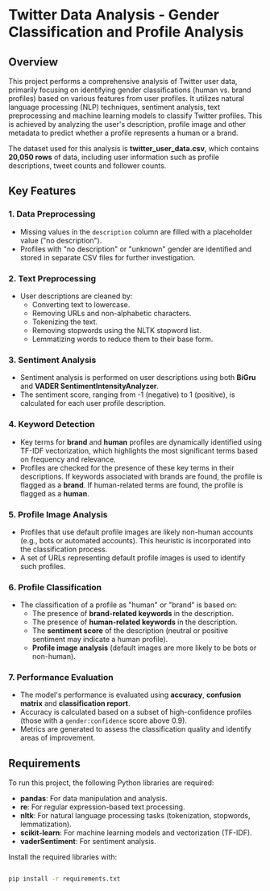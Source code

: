 # Twitter Data Analysis - Gender Classification and Profile Analysis

## Overview
This project performs a comprehensive analysis of Twitter user data, primarily focusing on identifying gender classifications (human vs. brand profiles) based on various features from user profiles. It utilizes natural language processing (NLP) techniques, sentiment analysis, text preprocessing and machine learning models to classify Twitter profiles. This is achieved by analyzing the user's description, profile image and other metadata to predict whether a profile represents a human or a brand.

The dataset used for this analysis is **twitter_user_data.csv**, which contains **20,050 rows** of data, including user information such as profile descriptions, tweet counts and follower counts.

## Key Features

### 1. **Data Preprocessing**
- Missing values in the `description` column are filled with a placeholder value ("no description").
- Profiles with "no description" or "unknown" gender are identified and stored in separate CSV files for further investigation.

### 2. **Text Preprocessing**
- User descriptions are cleaned by:
  - Converting text to lowercase.
  - Removing URLs and non-alphabetic characters.
  - Tokenizing the text.
  - Removing stopwords using the NLTK stopword list.
  - Lemmatizing words to reduce them to their base form.

### 3. **Sentiment Analysis**
- Sentiment analysis is performed on user descriptions using both **BiGru** and **VADER SentimentIntensityAnalyzer**.
- The sentiment score, ranging from -1 (negative) to 1 (positive), is calculated for each user profile description.

### 4. **Keyword Detection**
- Key terms for **brand** and **human** profiles are dynamically identified using TF-IDF vectorization, which highlights the most significant terms based on frequency and relevance.
- Profiles are checked for the presence of these key terms in their descriptions. If keywords associated with brands are found, the profile is flagged as a **brand**. If human-related terms are found, the profile is flagged as a **human**.

### 5. **Profile Image Analysis**
- Profiles that use default profile images are likely non-human accounts (e.g., bots or automated accounts). This heuristic is incorporated into the classification process.
- A set of URLs representing default profile images is used to identify such profiles.

### 6. **Profile Classification**
- The classification of a profile as "human" or "brand" is based on:
  - The presence of **brand-related keywords** in the description.
  - The presence of **human-related keywords** in the description.
  - The **sentiment score** of the description (neutral or positive sentiment may indicate a human profile).
  - **Profile image analysis** (default images are more likely to be bots or non-human).

### 7. **Performance Evaluation**
- The model's performance is evaluated using **accuracy**, **confusion matrix** and **classification report**.
- Accuracy is calculated based on a subset of high-confidence profiles (those with a `gender:confidence` score above 0.9).
- Metrics are generated to assess the classification quality and identify areas of improvement.

## Requirements
To run this project, the following Python libraries are required:
- **pandas**: For data manipulation and analysis.
- **re**: For regular expression-based text processing.
- **nltk**: For natural language processing tasks (tokenization, stopwords, lemmatization).
- **scikit-learn**: For machine learning models and vectorization (TF-IDF).
- **vaderSentiment**: For sentiment analysis.

Install the required libraries with:

```bash

pip install -r requirements.txt

```



